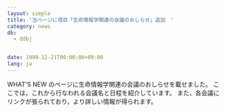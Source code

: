 ```yaml
---
layout: simple
title: '当ページに項目「生命情報学関連の会議のおしらせ」追加　'
category: news
db:
  - ddbj


date: 1999-12-21T00:00:00+09:00
lang: ja
---
```


WHAT'S NEW のページに生命情報学関連の会議のおしらせを載せました。 ここでは，これから行なわれる会議名と日程を紹介しています。 また，各会議にリンクが張られており，より詳しい情報が得られます。
